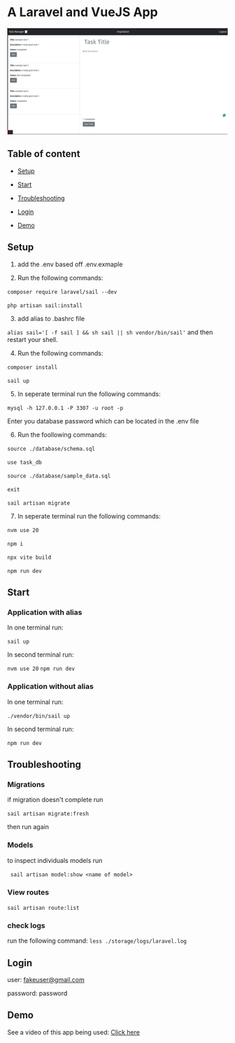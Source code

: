 # A Laravel and VueJS App

![ Alt Text](./images/task.png)




## Table of content

* [Setup](#setup)

* [Start](#start)

* [Troubleshooting](#troubleshooting)

* [Login](#login)

* [Demo](#demo)


## Setup

1. add the .env based off .env.exmaple 

2. Run the following commands:

`composer require laravel/sail --dev `

`php artisan sail:install `

3. add alias to .bashrc file

` alias sail='[ -f sail ] && sh sail || sh vendor/bin/sail' `
and then restart your shell.

4. Run the following commands:

` composer install `

` sail up `

5. In seperate terminal run the following commands:

`mysql -h 127.0.0.1 -P 3307 -u root -p`

Enter you database password which can be located in the .env file

6. Run the foollowing commands:

`source ./database/schema.sql`

`use task_db`

`source ./database/sample_data.sql`

`exit`

`sail artisan migrate `

7. In seperate terminal run the following commands:

`nvm use 20`

`npm i`

`npx vite build`

`npm run dev `


## Start 
### Application with alias

In one terminal run:

` sail up `

In second terminal run:

`nvm use 20`
` npm run dev `

### Application without alias

In one terminal run:

` ./vendor/bin/sail up `

In second terminal run:

` npm run dev `

## Troubleshooting

### Migrations

if migration doesn't complete run

` sail artisan migrate:fresh `

then run again 

### Models
 
 to inspect individuals models run
 
 ` sail artisan model:show <name of model>`

 ### View routes

 ` sail artisan route:list `

 ### check logs

run the following command:
`less ./storage/logs/laravel.log`


 ## Login

 user:
 fakeuser@gmail.com

 password:
 password

## Demo

See a video of this app being used:
[Click here](https://drive.google.com/file/d/1_TvHqn_vr-3dcv_ioEK-90vIDne-jks-/view?usp=sharing)